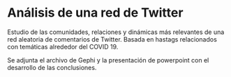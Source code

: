 # Análisis de una red de Twitter
Estudio de las comunidades, relaciones y dinámicas más relevantes de una red aleatoria de comentarios de Twitter. Basada en hastags relacionados con temáticas alrededor del COVID 19.

Se adjunta el archivo de Gephi y la presentación de powerpoint con el desarrollo de las conclusiones. 
